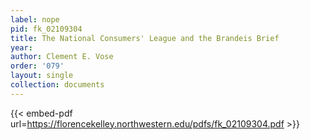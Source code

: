 ```yaml
---
label: nope
pid: fk_02109304
title: The National Consumers' League and the Brandeis Brief
year:
author: Clement E. Vose
order: '079'
layout: single
collection: documents
---
```



{{< embed-pdf url=https://florencekelley.northwestern.edu/pdfs/fk_02109304.pdf >}}